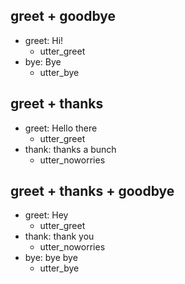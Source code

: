 ## greet + goodbye
* greet: Hi!
  - utter_greet
* bye: Bye
  - utter_bye

## greet + thanks
* greet: Hello there
  - utter_greet
* thank: thanks a bunch
  - utter_noworries

## greet + thanks + goodbye
* greet: Hey
  - utter_greet
* thank: thank you
  - utter_noworries
* bye: bye bye
  - utter_bye

